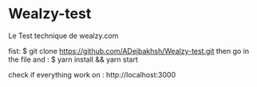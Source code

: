 
# Wealzy-test
Le Test technique de wealzy.com

fist:
$ git clone https://github.com/ADejbakhsh/Wealzy-test.git
then go in the file and :
$ yarn install && yarn start

check if everything work on :
http://localhost:3000
